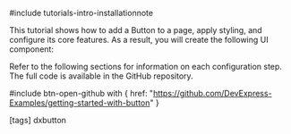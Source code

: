 #include tutorials-intro-installationnote

This tutorial shows how to add a Button to a page, apply styling, and configure its core features. As a result, you will create the following UI component:

<div class="simulator-desktop-container" data-view="/Content/Applications/25_1/GettingStartedWith/Button/index.html, /Content/Applications/25_1/GettingStartedWith/Button/index.js, /Content/Applications/25_1/GettingStartedWith/Button/index.css"></div>

Refer to the following sections for information on each configuration step. The full code is available in the GitHub repository.

#include btn-open-github with {
    href: "https://github.com/DevExpress-Examples/getting-started-with-button"
}

[tags] dxbutton
